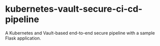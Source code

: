 # kubernetes-vault-secure-ci-cd-pipeline
A Kubernetes and Vault-based end-to-end secure pipeline with a sample Flask application.
